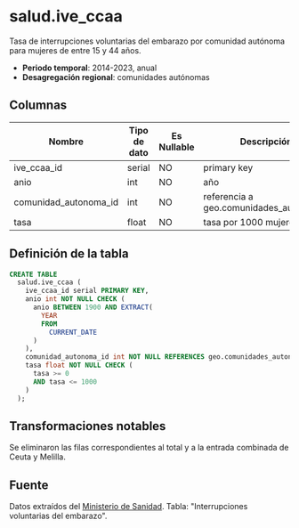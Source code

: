# salud.ive_ccaa

Tasa de interrupciones voluntarias del embarazo por comunidad autónoma para mujeres de entre 15 y 44 años.

- **Periodo temporal**: 2014-2023, anual
- **Desagregación regional**: comunidades autónomas

## Columnas

| Nombre | Tipo de dato | Es Nullable | Descripción |
| --- | --- | --- | --- |
| ive_ccaa_id | serial | NO | primary key |
| anio | int | NO | año |
| comunidad_autonoma_id | int | NO | referencia a geo.comunidades_autonomas |
| tasa | float | NO | tasa por 1000 mujeres |

## Definición de la tabla

```sql
CREATE TABLE
  salud.ive_ccaa (
    ive_ccaa_id serial PRIMARY KEY,
    anio int NOT NULL CHECK (
      anio BETWEEN 1900 AND EXTRACT(
        YEAR
        FROM
          CURRENT_DATE
      )
    ),
    comunidad_autonoma_id int NOT NULL REFERENCES geo.comunidades_autonomas (comunidad_autonoma_id),
    tasa float NOT NULL CHECK (
      tasa >= 0
      AND tasa <= 1000
    )
  );
```

## Transformaciones notables
Se eliminaron las filas correspondientes al total y a la entrada combinada de Ceuta y Melilla.

## Fuente
Datos extraídos del <a href="https://www.sanidad.gob.es/areas/promocionPrevencion/embarazo/datosEstadisticos.htm#Tabla1" target="_blank">Ministerio de Sanidad</a>. Tabla: "Interrupciones voluntarias del embarazo".
